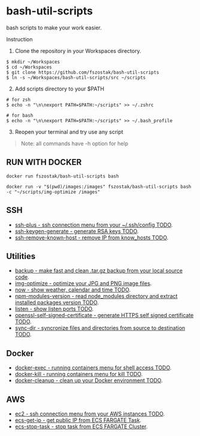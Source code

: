 # bash-util-scripts

bash scripts to make your work easier.

Instruction

1) Clone the repository in your Workspaces directory.

```
$ mkdir ~/Workspaces
$ cd ~/Workspaces
$ git clone https://github.com/fszostak/bash-util-scripts
$ ln -s ~/Workspaces/bash-util-scripts/src ~/scripts
```

2) Add scripts directory to your $PATH

```
# for zsh
$ echo -n "\n\nexport PATH=$PATH:~/scripts" >> ~/.zshrc

# for bash
$ echo -n "\n\nexport PATH=$PATH:~/scripts" >> ~/.bash_profile
```

3) Reopen your terminal and try use any script

> Note: all commands have -h option for help

## RUN WITH DOCKER

```
docker run fszostak/bash-util-scripts bash

docker run -v "$(pwd)/images:/images" fszostak/bash-util-scripts bash -c "~/scripts/img-optimize /images"
```


## SSH
- [ssh-plus - ssh connection menu from your ~/.ssh/config TODO](https://github.com/fszostak/bash-util-scripts/blob/master/docs/ssh.md).
- [ssh-keygen-generate - generate RSA keys TODO](https://github.com/fszostak/bash-util-scripts/blob/master/docs/ssh.md).
- [ssh-remove-known-host - remove IP from know_hosts TODO](https://github.com/fszostak/bash-util-scripts/blob/master/docs/ssh.md).

## Utilities
- [backup - make fast and clean .tar.gz backup from your local source code](https://github.com/fszostak/bash-util-scripts/blob/master/docs/backup.md).
- [img-optimize - optimize your JPG and PNG image files](https://github.com/fszostak/bash-util-scripts/blob/master/docs/optimize.md).
- [now - show weather, calendar and time TODO](https://github.com/fszostak/bash-util-scripts/blob/master/docs/now.md).
- [npm-modules-version - read node_modules directory and extract installed packages version TODO](https://github.com/fszostak/bash-util-scripts/blob/master/docs/npm-modules-version.md).
- [listen - show listen ports TODO](https://github.com/fszostak/bash-util-scripts/blob/master/docs/listen.md).
- [openssl-self-signed-certificate - generate HTTPS self signed certificate TODO](https://github.com/fszostak/bash-util-scripts/blob/master/docs/openssl-self-signed-certificate.md).
- [sync-dir - syncronize files and directories from source to destination TODO](https://github.com/fszostak/bash-util-scripts/blob/master/docs/sync-dir.md).

## Docker
- [docker-exec - running containers menu for shell access TODO](https://github.com/fszostak/bash-util-scripts/blob/master/docs/docker.md).
- [docker-kill - running containers menu for kill TODO](https://github.com/fszostak/bash-util-scripts/blob/master/docs/docker.md).
- [docker-cleanup - clean up your Docker environment TODO](https://github.com/fszostak/bash-util-scripts/blob/master/docs/docker.md).

## AWS
- [ec2 - ssh connection menu from your AWS instances TODO](https://github.com/fszostak/bash-util-scripts/blob/master/docs/ec2.md).
- [ecs-get-ip - get public IP from ECS FARGATE Task](https://github.com/fszostak/bash-util-scripts/blob/master/docs/ecs-get-ip.md).
- [ecs-stop-task - stop task from ECS FARGATE Cluster](https://github.com/fszostak/bash-util-scripts/blob/master/docs/ecs-stop-task.md).
